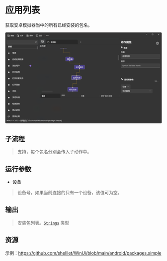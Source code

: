 # 应用列表 
获取安卓模拟器当中的所有已经安装的包名。

![AdbPackages](./images/12.png ':size=90%')

## 子流程

> 支持，每个包名分别会传入子动作中。


## 运行参数

* 设备
> 设备号，如果当前连接的只有一个设备，该值可为空。


## 输出
> 安装包列表。[`Strings`](./types/String.md) 类型


## 资源

示例：https://github.com/shelllet/WinUi/blob/main/android/packages.simple
